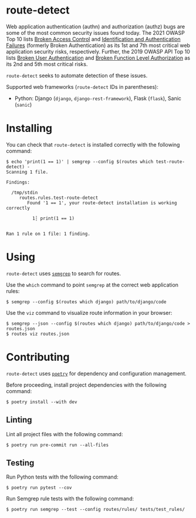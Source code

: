 # route-detect

Web application authentication (authn) and authorization (authz) bugs are some of the most common security issues found today. The 2021 OWASP Top 10 lists [Broken Access Control](https://owasp.org/Top10/A01_2021-Broken_Access_Control/) and [Identification and Authentication Failures](https://owasp.org/Top10/A07_2021-Identification_and_Authentication_Failures/) (formerly Broken Authentication) as its 1st and 7th most critical web application security risks, respectively. Further, the 2019 OWASP API Top 10 lists [Broken User Authentication](https://github.com/OWASP/API-Security/blob/master/2019/en/src/0xa2-broken-user-authentication.md) and [Broken Function Level Authorization](https://github.com/OWASP/API-Security/blob/master/2019/en/src/0xa5-broken-function-level-authorization.md) as its 2nd and 5th most critical risks.

`route-detect` seeks to automate detection of these issues.

Supported web frameworks (`route-detect` IDs in parentheses):

- Python: Django (`django`, `django-rest-framework`), Flask (`flask`), Sanic (`sanic`)

# Installing

You can check that `route-detect` is installed correctly with the following command:

```
$ echo 'print(1 == 1)' | semgrep --config $(routes which test-route-detect) -
Scanning 1 file.

Findings:

  /tmp/stdin
     routes.rules.test-route-detect
        Found '1 == 1', your route-detect installation is working correctly

          1┆ print(1 == 1)


Ran 1 rule on 1 file: 1 finding.
```

# Using

`route-detect` uses [`semgrep`](https://github.com/returntocorp/semgrep) to search for routes.

Use the `which` command to point `semgrep` at the correct web application rules:

```
$ semgrep --config $(routes which django) path/to/django/code
```

Use the `viz` command to visualize route information in your browser:

```
$ semgrep --json --config $(routes which django) path/to/django/code > routes.json
$ routes viz routes.json
```

# Contributing

`route-detect` uses [`poetry`](https://python-poetry.org/) for dependency and configuration management.

Before proceeding, install project dependencies with the following command:

```
$ poetry install --with dev
```

## Linting

Lint all project files with the following command:

```
$ poetry run pre-commit run --all-files
```

## Testing

Run Python tests with the following command:

```
$ poetry run pytest --cov
```

Run Semgrep rule tests with the following command:

```
$ poetry run semgrep --test --config routes/rules/ tests/test_rules/
```
